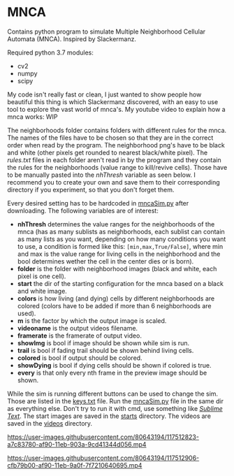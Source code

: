 # MNCA
Contains python program to simulate Multiple Neighborhood Cellular Automata (MNCA). Inspired by Slackermanz.

Required python 3.7 modules: 
- cv2
- numpy
- scipy

My code isn't really fast or clean, I just wanted to show people how beautiful this thing is which Slackermanz discovered, with an easy to use tool to explore the vast world of mnca's.
My youtube video to explain how a mnca works: WIP

The neighborhoods folder contains folders with different rules for the mnca. The names of the files have to be chosen so that they are in the correct order when read by the program. The neighborhood png's have to be black and white (other pixels get rounded to nearest black/white pixel). The *rules.txt* files in each folder aren't read in by the program and they contain the rules for the neighborhoods (value range to kill/revive cells). Those have to be manually pasted into the *nhThresh* variable as seen below. I recommend you to create your own and save them to their corresponding directory if you experiment, so that you don't forget them.

Every desired setting has to be hardcoded in [mncaSim.py](mncaSim.py) after downloading. The following variables are of interest:
- **nhThresh** determines the value ranges for the neighborhoods of the mnca (has as many sublists as neighborhoods, each sublist can contain as many lists as you want, depending on how many conditions you want to use, a condition is formed like this: `[min,max,True/False]`, where min and max is the value range for living cells in the neighborhood and the bool determines wether the cell in the center dies or is born).
- **folder** is the folder with neighborhood images (black and white, each pixel is one cell).
- **start** the dir of the starting configuration for the mnca based on a black and white image.
- **colors** is how living (and dying) cells by different neighborhoods are colored (colors have to be added if more than 6 neighborhoods are used).
- **m** is the factor by which the output image is scaled.
- **videoname** is the output videos filename.
- **framerate** is the framerate of output video.
- **showImg** is bool if image should be shown while sim is run.
- **trail** is bool if fading trail should be shown behind living cells.
- **colored** is bool if output should be colored.
- **showDying** is bool if dying cells should be shown if colored is true.
- **every** is that only every nth frame in the preview image should be shown.

While the sim is running different buttons can be used to change the sim. Those are listed in the [keys.txt](keys.txt) file.
Run the [mncaSim.py](mncaSim.py) file in the same dir as everything else. Don't try to run it with cmd, use something like [*Sublime Text*](https://www.sublimetext.com/). The start images are saved in the [starts](starts) directory. The videos are saved in the [videos](videos) directory.

https://user-images.githubusercontent.com/80643194/117512823-a7c83780-af90-11eb-903a-9cd41344d056.mp4

https://user-images.githubusercontent.com/80643194/117512906-cfb79b00-af90-11eb-9a0f-7f7210640695.mp4

